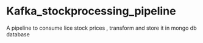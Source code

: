 # Kafka_stockprocessing_pipeline
A pipeline to consume lice stock prices , transform and store it in mongo db database

